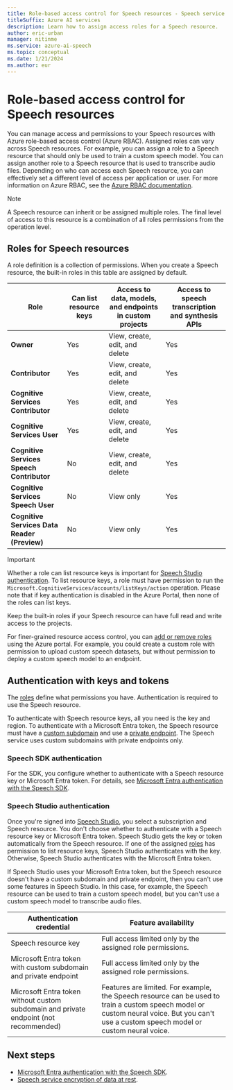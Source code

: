 ```yaml
---
title: Role-based access control for Speech resources - Speech service
titleSuffix: Azure AI services
description: Learn how to assign access roles for a Speech resource.
author: eric-urban
manager: nitinme
ms.service: azure-ai-speech
ms.topic: conceptual
ms.date: 1/21/2024
ms.author: eur
---
```


# Role-based access control for Speech resources

You can manage access and permissions to your Speech resources with Azure role-based access control (Azure RBAC). Assigned roles can vary across Speech resources. For example, you can assign a role to a Speech resource that should only be used to train a custom speech model. You can assign another role to a Speech resource that is used to transcribe audio files. Depending on who can access each Speech resource, you can effectively set a different level of access per application or user. For more information on Azure RBAC, see the [Azure RBAC documentation](../../role-based-access-control/overview.md).

> [!NOTE]
> A Speech resource can inherit or be assigned multiple roles. The final level of access to this resource is a combination of all roles permissions from the operation level.

## Roles for Speech resources

A role definition is a collection of permissions. When you create a Speech resource, the built-in roles in this table are assigned by default. 

| Role | Can list resource keys | Access to data, models, and endpoints in custom projects| Access to speech transcription and synthesis APIs
| ---| ---| ---| ---|
|**Owner** |Yes |View, create, edit, and delete |Yes |
|**Contributor** |Yes |View, create, edit, and delete |Yes |
|**Cognitive Services Contributor** |Yes |View, create, edit, and delete |Yes |
|**Cognitive Services User** |Yes |View, create, edit, and delete |Yes |
|**Cognitive Services Speech Contributor** |No | View, create, edit, and delete |Yes |
|**Cognitive Services Speech User** |No |View only |Yes |
|**Cognitive Services Data Reader (Preview)** |No |View only |Yes |

> [!IMPORTANT]
> Whether a role can list resource keys is important for [Speech Studio authentication](#speech-studio-authentication). To list resource keys, a role must have permission to run the `Microsoft.CognitiveServices/accounts/listKeys/action` operation. Please note that if key authentication is disabled in the Azure Portal, then none of the roles can list keys.

Keep the built-in roles if your Speech resource can have full read and write access to the projects. 

For finer-grained resource access control, you can [add or remove roles](../../role-based-access-control/role-assignments-portal.md?tabs=current) using the Azure portal. For example, you could create a custom role with permission to upload custom speech datasets, but without permission to deploy a custom speech model to an endpoint. 

## Authentication with keys and tokens

The [roles](#roles-for-speech-resources) define what permissions you have. Authentication is required to use the Speech resource. 

To authenticate with Speech resource keys, all you need is the key and region. To authenticate with a Microsoft Entra token, the Speech resource must have a [custom subdomain](speech-services-private-link.md#create-a-custom-domain-name) and use a [private endpoint](speech-services-private-link.md#turn-on-private-endpoints). The Speech service uses custom subdomains with private endpoints only.

### Speech SDK authentication

For the SDK, you configure whether to authenticate with a Speech resource key or Microsoft Entra token. For details, see [Microsoft Entra authentication with the Speech SDK](how-to-configure-azure-ad-auth.md).

### Speech Studio authentication

Once you're signed into [Speech Studio](speech-studio-overview.md), you select a subscription and Speech resource. You don't choose whether to authenticate with a Speech resource key or Microsoft Entra token. Speech Studio gets the key or token automatically from the Speech resource. If one of the assigned [roles](#roles-for-speech-resources) has permission to list resource keys, Speech Studio authenticates with the key. Otherwise, Speech Studio authenticates with the Microsoft Entra token. 

If Speech Studio uses your Microsoft Entra token, but the Speech resource doesn't have a custom subdomain and private endpoint, then you can't use some features in Speech Studio. In this case, for example, the Speech resource can be used to train a custom speech model, but you can't use a custom speech model to transcribe audio files.

| Authentication credential | Feature availability | 
| ---| ---|  
|Speech resource key|Full access limited only by the assigned role permissions.|
|Microsoft Entra token with custom subdomain and private endpoint|Full access limited only by the assigned role permissions.|
|Microsoft Entra token without custom subdomain and private endpoint (not recommended)|Features are limited. For example, the Speech resource can be used to train a custom speech model or custom neural voice. But you can't use a custom speech model or custom neural voice.|

## Next steps

* [Microsoft Entra authentication with the Speech SDK](how-to-configure-azure-ad-auth.md).
* [Speech service encryption of data at rest](speech-encryption-of-data-at-rest.md).
